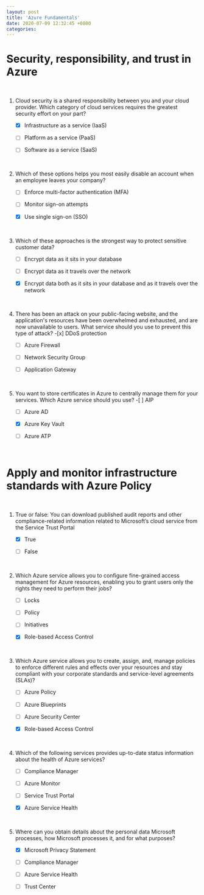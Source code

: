 ```yaml
---
layout: post
title: 'Azure Fundamentals'
date: 2020-07-09 12:32:45 +0800
categories:
---
```


# Security, responsibility, and trust in Azure

<br />

1. Cloud security is a shared responsibility between you and your cloud provider. Which category of cloud services requires the greatest security effort on your part?

   -[x] Infrastructure as a service (IaaS)

   -[ ] Platform as a service (PaaS)

   -[ ] Software as a service (SaaS)
   <br />

2. Which of these options helps you most easily disable an account when an employee leaves your company?

   -[ ] Enforce multi-factor authentication (MFA)

   -[ ] Monitor sign-on attempts

   -[x] Use single sign-on (SSO)
   <br />

3. Which of these approaches is the strongest way to protect sensitive customer data?

   -[ ] Encrypt data as it sits in your database

   -[ ] Encrypt data as it travels over the network

   -[x] Encrypt data both as it sits in your database and as it travels over the network
   <br />

4. There has been an attack on your public-facing website, and the application's resources have been overwhelmed and exhausted, and are now unavailable to users. What service should you use to prevent this type of attack? -[x] DDoS protection

   -[ ] Azure Firewall

   -[ ] Network Security Group

   -[ ] Application Gateway
   <br />

5. You want to store certificates in Azure to centrally manage them for your services. Which Azure service should you use? -[ ] AIP

   -[ ] Azure AD

   -[x] Azure Key Vault

   -[ ] Azure ATP

     <br />

# Apply and monitor infrastructure standards with Azure Policy

<br />

1. True or false: You can download published audit reports and other compliance-related information related to Microsoft’s cloud service from the Service Trust Portal

   -[x] True

   -[ ] False
   <br />

2. Which Azure service allows you to configure fine-grained access management for Azure resources, enabling you to grant users only the rights they need to perform their jobs?

   -[ ] Locks

   -[ ] Policy

   -[ ] Initiatives

   -[x] Role-based Access Control
   <br />

3. Which Azure service allows you to create, assign, and, manage policies to enforce different rules and effects over your resources and stay compliant with your corporate standards and service-level agreements (SLAs)?

   -[ ] Azure Policy

   -[ ] Azure Blueprints

   -[ ] Azure Security Center

   -[x] Role-based Access Control
   <br />

4. Which of the following services provides up-to-date status information about the health of Azure services?

   -[ ] Compliance Manager

   -[ ] Azure Monitor

   -[ ] Service Trust Portal

   -[x] Azure Service Health
   <br />

5. Where can you obtain details about the personal data Microsoft processes, how Microsoft processes it, and for what purposes?

   -[x] Microsoft Privacy Statement

   -[ ] Compliance Manager

   -[ ] Azure Service Health

   -[ ] Trust Center
